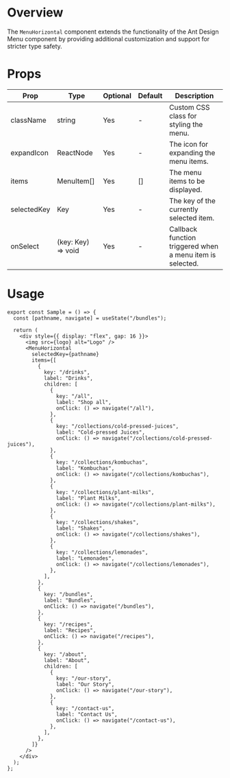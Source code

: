 # Overview

The `MenuHorizontal` component extends the functionality of the Ant Design Menu component by providing additional customization and support for stricter type safety.

# Props

| Prop        | Type               | Optional | Default | Description                                               |
| ----------- | ------------------ | -------- | ------- | --------------------------------------------------------- |
| className   | string             | Yes      | -       | Custom CSS class for styling the menu.                    |
| expandIcon  | ReactNode          | Yes      | -       | The icon for expanding the menu items.                    |
| items       | MenuItem<Key>[]    | Yes      | []      | The menu items to be displayed.                           |
| selectedKey | Key                | Yes      | -       | The key of the currently selected item.                   |
| onSelect    | (key: Key) => void | Yes      | -       | Callback function triggered when a menu item is selected. |

# Usage

```tsx
export const Sample = () => {
  const [pathname, navigate] = useState("/bundles");

  return (
    <div style={{ display: "flex", gap: 16 }}>
      <img src={logo} alt="Logo" />
      <MenuHorizontal
        selectedKey={pathname}
        items={[
          {
            key: "/drinks",
            label: "Drinks",
            children: [
              {
                key: "/all",
                label: "Shop all",
                onClick: () => navigate("/all"),
              },
              {
                key: "/collections/cold-pressed-juices",
                label: "Cold-pressed Juices",
                onClick: () => navigate("/collections/cold-pressed-juices"),
              },
              {
                key: "/collections/kombuchas",
                label: "Kombuchas",
                onClick: () => navigate("/collections/kombuchas"),
              },
              {
                key: "/collections/plant-milks",
                label: "Plant Milks",
                onClick: () => navigate("/collections/plant-milks"),
              },
              {
                key: "/collections/shakes",
                label: "Shakes",
                onClick: () => navigate("/collections/shakes"),
              },
              {
                key: "/collections/lemonades",
                label: "Lemonades",
                onClick: () => navigate("/collections/lemonades"),
              },
            ],
          },
          {
            key: "/bundles",
            label: "Bundles",
            onClick: () => navigate("/bundles"),
          },
          {
            key: "/recipes",
            label: "Recipes",
            onClick: () => navigate("/recipes"),
          },
          {
            key: "/about",
            label: "About",
            children: [
              {
                key: "/our-story",
                label: "Our Story",
                onClick: () => navigate("/our-story"),
              },
              {
                key: "/contact-us",
                label: "Contact Us",
                onClick: () => navigate("/contact-us"),
              },
            ],
          },
        ]}
      />
    </div>
  );
};
```
